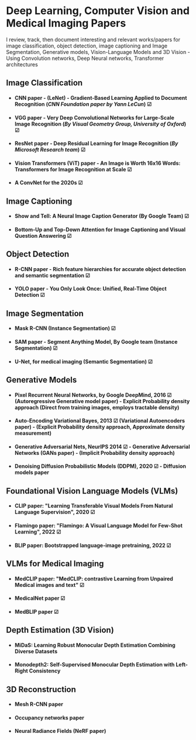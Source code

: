 # Deep Learning, Computer Vision and Medical Imaging Papers
I review, track, then document interesting and relevant works/papers for image classification, object detection, image captioning and Image Segmentation, Generative models, Vision-Language Models and 3D Vision - Using Convolution networks, Deep Neural networks, Transformer architectures

## Image Classification
- #### CNN paper - (LeNet) - Gradient-Based Learning Applied to Document Recognition (_CNN Foundation paper by Yann LeCun_) ☑
- #### VGG paper - Very Deep Convolutional Networks for Large-Scale Image Recognition (_By Visual Geometry Group, University of Oxford_) ☑
- #### ResNet paper - Deep Residual Learning for Image Recognition (_By Microsoft Research team_) ☑
- #### Vision Transformers (ViT) paper - An Image is Worth 16x16 Words: Transformers for Image Recognition at Scale ☑
- #### A ConvNet for the 2020s ☑
  

## Image Captioning
- #### Show and Tell: A Neural Image Caption Generator (By Google Team) ☑
- #### Bottom-Up and Top-Down Attention for Image Captioning and Visual Question Answering ☑


## Object Detection
- #### R-CNN paper - Rich feature hierarchies for accurate object detection and semantic segmentation ☑
- #### YOLO paper - You Only Look Once: Unified, Real-Time Object Detection ☑


## Image Segmentation
- #### Mask R-CNN (Instance Segmentation) ☑
- #### SAM paper - Segment Anything Model, By Google team (Instance Segmentation) ☑
- #### U-Net, for medical imaging (Semantic Segmentation) ☑


## Generative Models
- #### Pixel Recurrent Neural Networks, by Google DeepMind, 2016 ☑ (Autoregressive Generative model paper) - Explicit Probability density approach (Direct from training images, employs tractable density)
- #### Auto-Encoding Variational Bayes, 2013 ☑ (Variational Autoencoders paper) - (Explicit Probability density approach, Approximate density measurement)
- #### Generative Adversarial Nets, NeurIPS 2014 ☑ - Generative Adversarial Networks (GANs paper) - (Implicit Probability density approach)
- #### Denoising Diffusion Probabilistic Models (DDPM), 2020 ☑ - Diffusion models paper


## Foundational Vision Language Models (VLMs)
- #### CLIP paper: "Learning Transferable Visual Models From Natural Language Supervision", 2020 ☑
- #### Flamingo paper: "Flamingo: A Visual Language Model for Few-Shot Learning", 2022 ☑
- #### BLIP paper: Bootstrapped language-image pretraining, 2022 ☑


## VLMs for Medical Imaging
- #### MedCLIP paper: "MedCLIP: contrastive Learning from Unpaired Medical images and text" ☑
- #### MedicalNet paper ☑
- #### MedBLIP paper ☑


## Depth Estimation (3D Vision)
- #### MiDaS: Learning Robust Monocular Depth Estimation Combining Diverse Datasets
- #### Monodepth2: Self-Supervised Monocular Depth Estimation with Left-Right Consistency


## 3D Reconstruction
- #### Mesh R-CNN paper
- #### Occupancy networks paper
- #### Neural Radiance Fields (NeRF paper)

  
